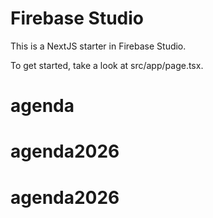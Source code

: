 # Firebase Studio

This is a NextJS starter in Firebase Studio.

To get started, take a look at src/app/page.tsx.
# agenda
# agenda2026
# agenda2026

